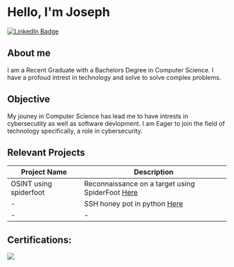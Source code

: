 # Hello, I'm Joseph

[![LinkedIn Badge](https://img.shields.io/badge/LinkedIn-Connect-blue)](https://www.linkedin.com/in/josephkiesche/)

## About me
I am a Recent Graduate with a Bachelors Degree in Computer Science. I have a profoud intrest in technology and solve to solve complex problems.


## Objective
My jouney in Computer Science has lead me to have intrests in cybersecutity as well as software devlopment. I am Eager to join the field of technology specifically, a role in cybersecurity. 


## Relevant Projects

| Project Name              | Description |
|--------------             |-------------|
| OSINT using spiderfoot    | Reconnaissance on a target using SpiderFoot <a href="https://github.com/JoeKiesche/OSINT-Using-Spiderfoot"/>Here </a>|
| -                         | SSH honey pot in python <a href="https://github.com/JoeKiesche/SSH-Honeypot-py"/>Here </a>                                |
| -                         | - |


  
## Certifications:

<div> 
  <img src="https://img.shields.io/badge/Network+-white?style=flat&logoColor=white&color=red" />
</div>

    

